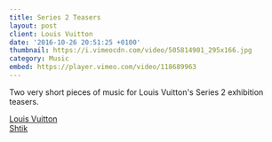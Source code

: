 ```yaml
---
title: Series 2 Teasers
layout: post
client: Louis Vuitton
date: '2016-10-26 20:51:25 +0100'
thumbnail: https://i.vimeocdn.com/video/505814901_295x166.jpg
category: Music
embed: https://player.vimeo.com/video/118689963
---
```


Two very short pieces of music for Louis Vuitton's Series 2 exhibition teasers.

[Louis Vuitton](www.louisvuitton.com)  
[Shtik](http://shtik.tv/)

